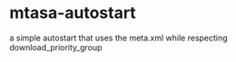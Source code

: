 # mtasa-autostart
a simple autostart that uses the meta.xml while respecting download_priority_group

